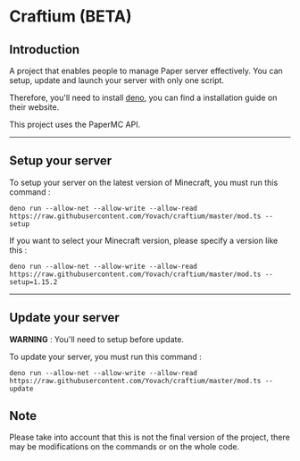 # Craftium (BETA)

## Introduction

A project that enables people to manage Paper server effectively. You can setup, update and launch your server with only one script.

Therefore, you'll need to install [deno](https://deno.land/), you can find a installation guide on their website.

This project uses the PaperMC API.

---

## Setup your server

To setup your server on the latest version of Minecraft, you must run this command :

``deno run --allow-net --allow-write --allow-read https://raw.githubusercontent.com/Yovach/craftium/master/mod.ts --setup``


If you want to select your Minecraft version, please specify a version like this :

``deno run --allow-net --allow-write --allow-read https://raw.githubusercontent.com/Yovach/craftium/master/mod.ts --setup=1.15.2``

---

## Update your server

**WARNING** : You'll need to setup before update.

To update your server, you must run this command :

``deno run --allow-net --allow-write --allow-read https://raw.githubusercontent.com/Yovach/craftium/master/mod.ts --update``

## Note

Please take into account that this is not the final version of the project, there may be modifications on the commands or on the whole code.